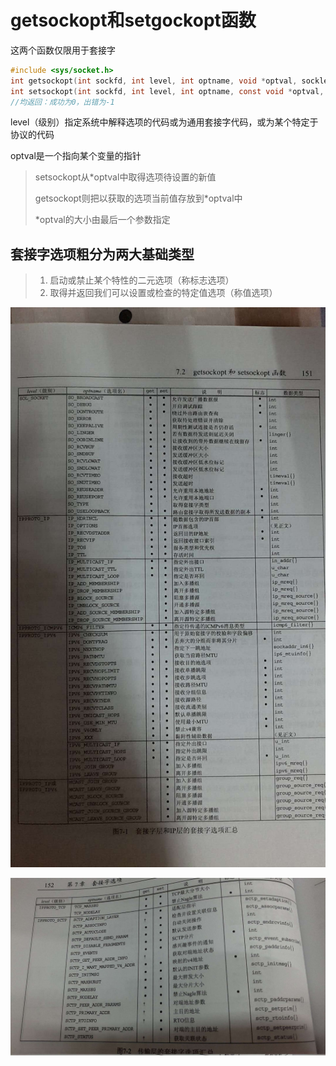 # getsockopt和setgockopt函数

这两个函数仅限用于套接字

```c
#include <sys/socket.h>
int getsockopt(int sockfd, int level, int optname, void *optval, socklen_t *optlen);
int setsockopt(int sockfd, int level, int optname, const void *optval, socklen_t *optlen);
//均返回：成功为0，出错为-1
```

level（级别）指定系统中解释选项的代码或为通用套接字代码，或为某个特定于协议的代码

optval是一个指向某个变量的指针

> setsockopt从*optval中取得选项待设置的新值
>
> getsockopt则把以获取的选项当前值存放到*optval中
>
> *optval的大小由最后一个参数指定

## 套接字选项粗分为两大基础类型

> 1. 启动或禁止某个特性的二元选项（称标志选项）
> 2. 取得并返回我们可以设置或检查的特定值选项（称值选项）

![传输层套接字选项](./img/传输层套接字选项1.jpg)

![传输层套接字选项2](./img/传输层套接字选项2.jpg)
